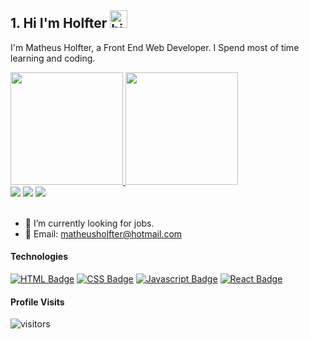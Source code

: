## 1. Hi I'm Holfter <img src="https://user-images.githubusercontent.com/1303154/88677602-1635ba80-d120-11ea-84d8-d263ba5fc3c0.gif" width="28px" alt="hi">

I'm Matheus Holfter, a Front End Web Developer. I Spend most of time learning and coding.

<div>
  <a href="https://github.com/holfter">
  <img height="180em" src="https://github-readme-stats.vercel.app/api?username=holfter&show_icons=true&theme=dracula&include_all_commits=true&count_private=true"/>
  <img height="180em" src="https://github-readme-stats.vercel.app/api/top-langs/?username=holfter&layout=compact&langs_count=7&theme=dracula"/>
</div>


<div> 
  <a href="https://instagram.com/holfter" target="_blank"><img src="https://img.shields.io/badge/-Instagram-%23E4405F?style=for-the-badge&logo=instagram&logoColor=white" target="_blank"></a>
  <a href = "mailto:holftergamer7@gmail.com"><img src="https://img.shields.io/badge/-Gmail-%23333?style=for-the-badge&logo=gmail&logoColor=white" target="_blank"></a>
  <a href="https://www.linkedin.com/in/rafaella-ballerini-45875016a" target="_blank"><img src="https://img.shields.io/badge/-LinkedIn-%230077B5?style=for-the-badge&logo=linkedin&logoColor=white" target="_blank"></a>
</div>
<!-- TODO: Add last video link -->

<br/>

- 🔭 I’m currently looking for jobs.
- :email: Email: matheusholfter@hotmail.com


#### Technologies

<!-- TODO: Make technologies links takes you to repositories -->
[![HTML Badge](https://img.shields.io/badge/HTML5-E34F26?style=for-the-badge&logo=html5&logoColor=white)](#) [![CSS Badge](https://img.shields.io/badge/CSS3-1572B6?style=for-the-badge&logo=css3&logoColor=white)](#) [![Javascript Badge](https://img.shields.io/badge/JavaScript-F7DF1E?style=for-the-badge&logo=javascript&logoColor=black)](#) [![React Badge](https://img.shields.io/badge/-React-61DBFB?style=for-the-badge&labelColor=black&logo=react&logoColor=61DBFB)](#)





#### Profile Visits 

![visitors](https://visitor-badge.glitch.me/badge?page_id=holfter.holfter)

